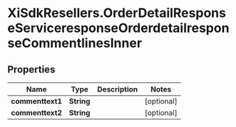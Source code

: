 # XiSdkResellers.OrderDetailResponseServiceresponseOrderdetailresponseCommentlinesInner

## Properties

Name | Type | Description | Notes
------------ | ------------- | ------------- | -------------
**commenttext1** | **String** |  | [optional] 
**commenttext2** | **String** |  | [optional] 


